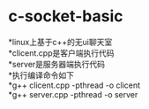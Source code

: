 # c-socket-basic
*linux上基于c++的无ui聊天室  
*clicent.cpp是客户端执行代码  
*server是服务器端执行代码  
*执行编译命令如下  
*g++ clicent.cpp -pthread -o clicent  
*g++ server.cpp -pthread -o server  
